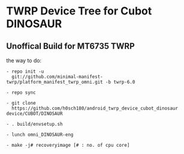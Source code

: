 TWRP Device Tree for Cubot DINOSAUR 
===========
Unoffical Build for MT6735 TWRP 
------------------

the way to do:
```
- repo init -u
  git://github.com/minimal-manifest-twrp/platform_manifest_twrp_omni.git -b twrp-6.0

- repo sync

- git clone
  https://github.com/h0sch180/android_twrp_device_cubot_dinosaur device/CUBOT/DINOSAUR

- . build/envsetup.sh

- lunch omni_DINOSAUR-eng

- make -j# recoveryimage [# : no. of cpu core]
```

